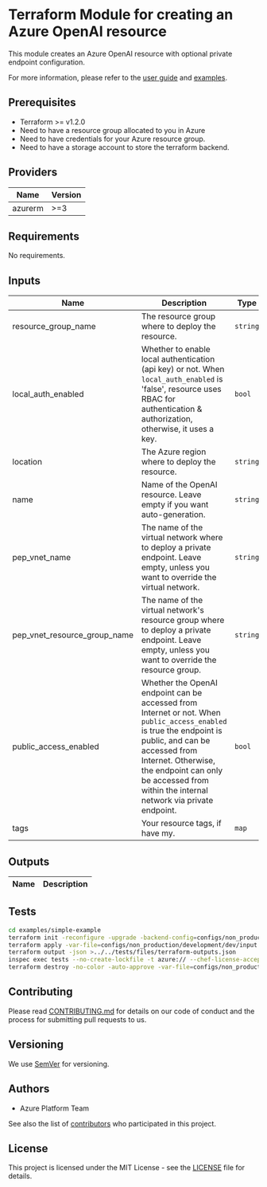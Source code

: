 # Terraform Module for creating an Azure OpenAI resource

This module creates an Azure OpenAI resource with optional private endpoint configuration.

For more information, please refer to the [user guide](https://git.bnc.ca/iac/terraform-azure-openai/-/blob/main/README.md) and [examples](https://git.bnc.ca/iac/terraform-azure-openai/-/tree/main/examples).

## Prerequisites

- Terraform >= v1.2.0
- Need to have a resource group allocated to you in Azure
- Need to have credentials for your Azure resource group.
- Need to have a storage account to store the terraform backend.

## Providers

| Name | Version |
|------|---------|
| azurerm | >=3 |

## Requirements

No requirements.

## Inputs

| Name | Description | Type | Default | Required |
|------|-------------|------|---------|:--------:|
| resource_group_name | The resource group where to deploy the resource. | `string` | n/a | yes |
| local_auth_enabled | Whether to enable local authentication (api key) or not. When `local_auth_enabled` is 'false', resource uses RBAC for authentication & authorization, otherwise, it uses a key. | `bool` | `false` | no |
| location | The Azure region where to deploy the resource. | `string` | `""` | no |
| name | Name of the OpenAI resource. Leave empty if you want auto-generation. | `string` | `""` | no |
| pep_vnet_name | The name of the virtual network where to deploy a private endpoint. Leave empty, unless you want to override the virtual network. | `string` | `""` | no |
| pep_vnet_resource_group_name | The name of the virtual network's resource group where to deploy a private endpoint. Leave empty, unless you want to override the resource group. | `string` | `""` | no |
| public_access_enabled | Whether the OpenAI endpoint can be accessed from Internet or not. When `public_access_enabled` is true the endpoint is public, and can be accessed from Internet. Otherwise, the endpoint can only be accessed from within the internal network via private endpoint. | `bool` | `false` | no |
| tags | Your resource tags, if have my. | `map` | `{}` | no |

## Outputs

| Name | Description |
|------|-------------|

## Tests

```bash
cd examples/simple-example
terraform init -reconfigure -upgrade -backend-config=configs/non_production/development/dev/backend.tf
terraform apply -var-file=configs/non_production/development/dev/input.tfvars
terraform output -json >../../tests/files/terraform-outputs.json
inspec exec tests --no-create-lockfile -t azure:// --chef-license-accept-silent
terraform destroy -no-color -auto-approve -var-file=configs/non_production/development/dev/input.tfvars
```

## Contributing

Please read [CONTRIBUTING.md](CONTRIBUTING.md) for details on our code of conduct and the process for submitting pull requests to us.

## Versioning

We use [SemVer](http://semver.org/) for versioning.

## Authors

* Azure Platform Team

See also the list of [contributors](https://git.bnc.ca/iac/terraform-azure-openai/-/graphs/main) who participated in this project.

## License

This project is licensed under the MIT License - see the [LICENSE](LICENSE) file for details.

